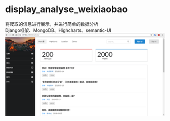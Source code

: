 # display_analyse_weixiaobao
将爬取的信息进行展示，并进行简单的数据分析
</br>Django框架、MongoDB、Highcharts、semantic-UI
</br>![图片介绍](https://raw.githubusercontent.com/yonghuizhong/display_analyse_weixiaobao/master/%E6%9C%AC%E5%9C%B0%E7%BD%91%E9%A1%B5%E6%88%AA%E5%9B%BE/%E5%BE%AE%E4%BF%A1%E5%9B%BE%E7%89%87_20180328231110.png)
